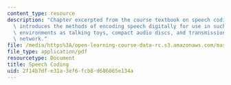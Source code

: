```yaml
---
content_type: resource
description: "Chapter excerpted from the course textbook on speech coding. This chapter\
  \ introduces the methods of encoding speech digitally for use in such \r\ndiverse\
  \ environments as talking toys, compact audio discs, and transmission over the telephone\
  \ network."
file: /media/https%3A/open-learning-course-data-rc.s3.amazonaws.com/mas-632-conversational-computer-systems-fall-2008/2f14b7dfe31a3ef6fcb8d686065e134a_schmandt_ch3.pdf
file_type: application/pdf
resourcetype: Document
title: Speech Coding
uid: 2f14b7df-e31a-3ef6-fcb8-d686065e134a
---
```

